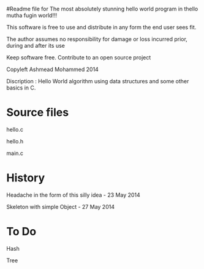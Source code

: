 #Readme file for The most absolutely stunning hello world program in thello mutha fugin world!!!<p>
 This software is free to use and distribute in any form the end user sees fit.<p>
 The author assumes no responsibility for damage or loss incurred prior, during and after its use<P>
 Keep software free. Contribute to an open source project<P>
 Copyleft Ashmead Mohammed 2014<P>
 Discription : Hello World algorithm using data structures and some other basics in C. 


# Source files

 hello.c<P>
 hello.h<P>
 main.c<P>
 
# History

 Headache in the form of this silly idea - 23 May 2014
 
 Skeleton with simple Object - 27 May 2014
 
# To Do

 Hash
 
 Tree
